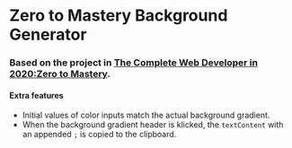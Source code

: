 # Zero to Mastery Background Generator
### Based on the project in [The Complete Web Developer in 2020:Zero to Mastery](https://www.udemy.com/course/the-complete-web-developer-zero-to-mastery/).

#### Extra features
* Initial values of color inputs match the actual background gradient.
* When the background gradient header is klicked, the `textContent` with an appended `;` is copied to the clipboard.
